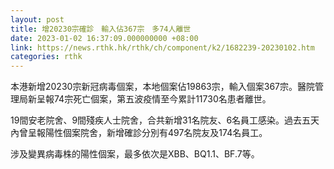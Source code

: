 ```yaml
---
layout: post
title: 增20230宗確診　輸入佔367宗　多74人離世
date: 2023-01-02 16:37:09.000000000 +08:00
link: https://news.rthk.hk/rthk/ch/component/k2/1682239-20230102.htm
categories: rthk
---
```


本港新增20230宗新冠病毒個案，本地個案佔19863宗，輸入個案367宗。醫院管理局新呈報74宗死亡個案，第五波疫情至今累計11730名患者離世。

19間安老院舍、9間殘疾人士院舍，合共新增31名院友、6名員工感染。過去五天內曾呈報陽性個案院舍，新增確診分別有497名院友及174名員工。

涉及變異病毒株的陽性個案，最多依次是XBB、BQ1.1、BF.7等。
